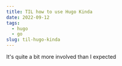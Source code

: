 ```yaml
---
title: TIL how to use Hugo Kinda
date: 2022-09-12
tags:
  - hugo
  - go
slug: til-hugo-kinda
---
```


It's quite a bit more involved than I expected
